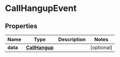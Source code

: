 

# CallHangupEvent


## Properties

Name | Type | Description | Notes
------------ | ------------- | ------------- | -------------
**data** | [**CallHangup**](CallHangup.md) |  |  [optional]



